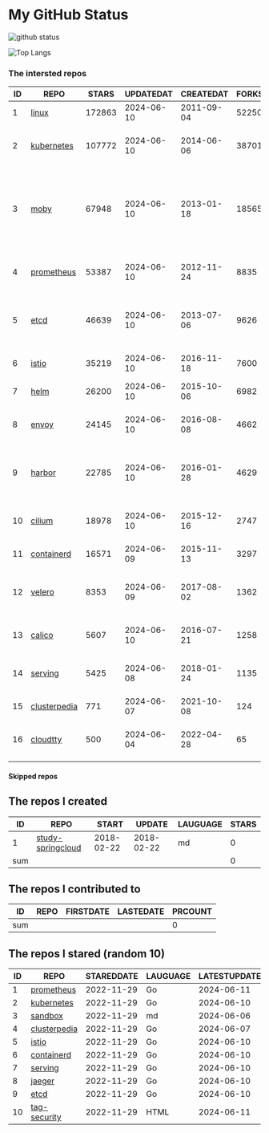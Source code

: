 # My GitHub Status

<img src="https://github-readme-stats-1.yihong0618.vercel.app/api?username=daoqingniu&show_icons=true&&&hide_title=true&count_private=true" alt="github status" />

![Top Langs](https://github-readme-stats-1.yihong0618.vercel.app/api/top-langs/?username=daoqingniu&layout=compact)

<!--START_SECTION:github_repos-->
### The intersted repos
| ID |                              REPO                               | STARS  | UPDATEDAT  | CREATEDAT  | FORKSCOUNT |                                                DESCRIPTIONS                                                |
|----|-----------------------------------------------------------------|--------|------------|------------|------------|------------------------------------------------------------------------------------------------------------|
|  1 | [linux](https://github.com/torvalds/linux)                      | 172863 | 2024-06-10 | 2011-09-04 |      52250 | Linux kernel source tree                                                                                   |
|  2 | [kubernetes](https://github.com/kubernetes/kubernetes)          | 107772 | 2024-06-10 | 2014-06-06 |      38701 | Production-Grade Container Scheduling and Management                                                       |
|  3 | [moby](https://github.com/moby/moby)                            |  67948 | 2024-06-10 | 2013-01-18 |      18565 | The Moby Project - a collaborative project for the container ecosystem to assemble container-based systems |
|  4 | [prometheus](https://github.com/prometheus/prometheus)          |  53387 | 2024-06-10 | 2012-11-24 |       8835 | The Prometheus monitoring system and time series database.                                                 |
|  5 | [etcd](https://github.com/etcd-io/etcd)                         |  46639 | 2024-06-10 | 2013-07-06 |       9626 | Distributed reliable key-value store for the most critical data of a distributed system                    |
|  6 | [istio](https://github.com/istio/istio)                         |  35219 | 2024-06-10 | 2016-11-18 |       7600 | Connect, secure, control, and observe services.                                                            |
|  7 | [helm](https://github.com/helm/helm)                            |  26200 | 2024-06-10 | 2015-10-06 |       6982 | The Kubernetes Package Manager                                                                             |
|  8 | [envoy](https://github.com/envoyproxy/envoy)                    |  24145 | 2024-06-10 | 2016-08-08 |       4662 | Cloud-native high-performance edge/middle/service proxy                                                    |
|  9 | [harbor](https://github.com/goharbor/harbor)                    |  22785 | 2024-06-10 | 2016-01-28 |       4629 | An open source trusted cloud native registry project that stores, signs, and scans content.                |
| 10 | [cilium](https://github.com/cilium/cilium)                      |  18978 | 2024-06-10 | 2015-12-16 |       2747 | eBPF-based Networking, Security, and Observability                                                         |
| 11 | [containerd](https://github.com/containerd/containerd)          |  16571 | 2024-06-09 | 2015-11-13 |       3297 | An open and reliable container runtime                                                                     |
| 12 | [velero](https://github.com/vmware-tanzu/velero)                |   8353 | 2024-06-09 | 2017-08-02 |       1362 | Backup and migrate Kubernetes applications and their persistent volumes                                    |
| 13 | [calico](https://github.com/projectcalico/calico)               |   5607 | 2024-06-10 | 2016-07-21 |       1258 | Cloud native networking and network security                                                               |
| 14 | [serving](https://github.com/knative/serving)                   |   5425 | 2024-06-08 | 2018-01-24 |       1135 | Kubernetes-based, scale-to-zero, request-driven compute                                                    |
| 15 | [clusterpedia](https://github.com/clusterpedia-io/clusterpedia) |    771 | 2024-06-07 | 2021-10-08 |        124 | The Encyclopedia of Kubernetes clusters                                                                    |
| 16 | [cloudtty](https://github.com/cloudtty/cloudtty)                |    500 | 2024-06-04 | 2022-04-28 |         65 | A Friendly Kubernetes CloudShell (Web Terminal) !                                                          |



#### Skipped repos
<!--END_SECTION:github_repos-->

<!--START_SECTION:my_github-->
## The repos I created
| ID  |                                 REPO                                 |   START    |   UPDATE   | LAUGUAGE | STARS |
|-----|----------------------------------------------------------------------|------------|------------|----------|-------|
|   1 | [study-springcloud](https://github.com/daoqingniu/study-springcloud) | 2018-02-22 | 2018-02-22 | md       |     0 |
| sum |                                                                      |            |            |          |     0 |

## The repos I contributed to
| ID  | REPO | FIRSTDATE | LASTEDATE | PRCOUNT |
|-----|------|-----------|-----------|---------|
| sum |      |           |           |       0 |

## The repos I stared (random 10)
| ID |                              REPO                               | STAREDDATE | LAUGUAGE | LATESTUPDATE |
|----|-----------------------------------------------------------------|------------|----------|--------------|
|  1 | [prometheus](https://github.com/prometheus/prometheus)          | 2022-11-29 | Go       | 2024-06-11   |
|  2 | [kubernetes](https://github.com/kubernetes/kubernetes)          | 2022-11-29 | Go       | 2024-06-10   |
|  3 | [sandbox](https://github.com/cncf/sandbox)                      | 2022-11-29 | md       | 2024-06-06   |
|  4 | [clusterpedia](https://github.com/clusterpedia-io/clusterpedia) | 2022-11-29 | Go       | 2024-06-07   |
|  5 | [istio](https://github.com/istio/istio)                         | 2022-11-29 | Go       | 2024-06-10   |
|  6 | [containerd](https://github.com/containerd/containerd)          | 2022-11-29 | Go       | 2024-06-10   |
|  7 | [serving](https://github.com/knative/serving)                   | 2022-11-29 | Go       | 2024-06-10   |
|  8 | [jaeger](https://github.com/jaegertracing/jaeger)               | 2022-11-29 | Go       | 2024-06-10   |
|  9 | [etcd](https://github.com/etcd-io/etcd)                         | 2022-11-29 | Go       | 2024-06-10   |
| 10 | [tag-security](https://github.com/cncf/tag-security)            | 2022-11-29 | HTML     | 2024-06-11   |

<!--END_SECTION:my_github-->
